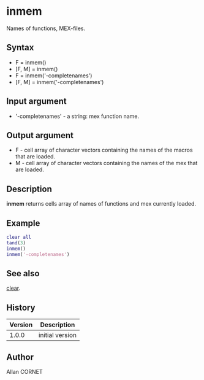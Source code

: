 # inmem

Names of functions, MEX-files.

## Syntax

- F = inmem()
- [F, M] = inmem()
- F = inmem('-completenames')
- [F, M] = inmem('-completenames')

## Input argument

- '-completenames' - a string: mex function name.

## Output argument

- F - cell array of character vectors containing the names of the macros that are loaded.
- M - cell array of character vectors containing the names of the mex that are loaded.

## Description

  <p><b>inmem</b> returns cells array of names of functions and mex currently loaded.</p>

## Example

```matlab
clear all
tand(3)
inmem()
inmem('-completenames')
```

## See also

[clear](../memory_manager/clear.md).

## History

| Version | Description     |
| ------- | --------------- |
| 1.0.0   | initial version |

## Author

Allan CORNET
